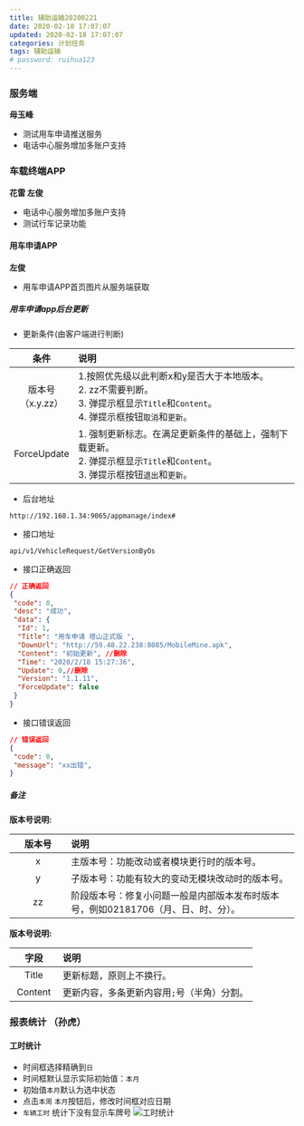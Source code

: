 ```yaml
---
title: 辅助运输20200221
date: 2020-02-18 17:07:07
updated: 2020-02-18 17:07:07
categories: 计划任务
tags: 辅助运输
# password: ruihua123
---
```


<style>
table th:nth-of-type(1){
width: 20%;
}
table th:nth-of-type(2){
width: 80%
;
}
</style>


### 服务端
**母玉峰**
* 测试用车申请推送服务
* 电话中心服务增加多账户支持

### 车载终端APP
**花雷 左俊**
* 电话中心服务增加多账户支持
* 测试行车记录功能

#### 用车申请APP
**左俊**
* 用车申请APP首页图片从服务端获取

##### 用车申请app后台更新

* 更新条件(由客户端进行判断)

| 条件 | 说明  |
| :---: | :--- |
| 版本号（x.y.zz） | 1.按照优先级以此判断x和y是否大于本地版本。 <br /> 2. zz不需要判断。 <br />3. 弹提示框显示`Title`和`Content`。 <br />4. 弹提示框按钮`取消`和`更新`。|
| ForceUpdate | 1. 强制更新标志。在满足更新条件的基础上，强制下载更新。<br />2. 弹提示框显示`Title`和`Content`。 <br />3. 弹提示框按钮`退出`和`更新`。 |

* 后台地址
```
http://192.168.1.34:9065/appmanage/index#
```
* 接口地址
```
api/v1/VehicleRequest/GetVersionByOs
```
* 接口正确返回
``` json
// 正确返回
{
 "code": 0,
 "desc": "成功",
 "data": {
  "Id": 1,
  "Title": "用车申请 塔山正式版 ",
  "DownUrl": "http://59.48.22.238:8085/MobileMine.apk",
  "Content": "初始更新", //删除
  "Time": "2020/2/18 15:27:36",
  "Update": 0,//删除
  "Version": "1.1.11",
  "ForceUpdate": false
 }
}
```
* 接口错误返回
``` json
// 错误返回
{
 "code": 0,
 "message": "xx出错",
}
```

##### 备注

**版本号说明:**

| 版本号 | 说明  |
| :---: | :--- |
| x | 主版本号：功能改动或者模块更行时的版本号。 |
| y | 子版本号：功能有较大的变动无模块改动时的版本号。 |
| zz | 阶段版本号：修复小问题一般是内部版本发布时版本号，例如02181706（月、日、时、分）。 |

**版本号说明:**

| 字段 | 说明  |
| :---: | :--- |
| Title | 更新标题，原则上不换行。 |
| Content | 更新内容，多条更新内容用`;`号（半角）分割。 |


### 报表统计 （孙虎）

#### 工时统计
* 时间框选择精确到`日`
* 时间框默认显示实际初始值：`本月`
* 初始值`本月`默认为选中状态
* 点击`本周` `本月`按钮后，修改时间框对应日期
* `车辆工时` 统计下没有显示车牌号
![工时统计](101582176923_.pic_hd.jpg)
